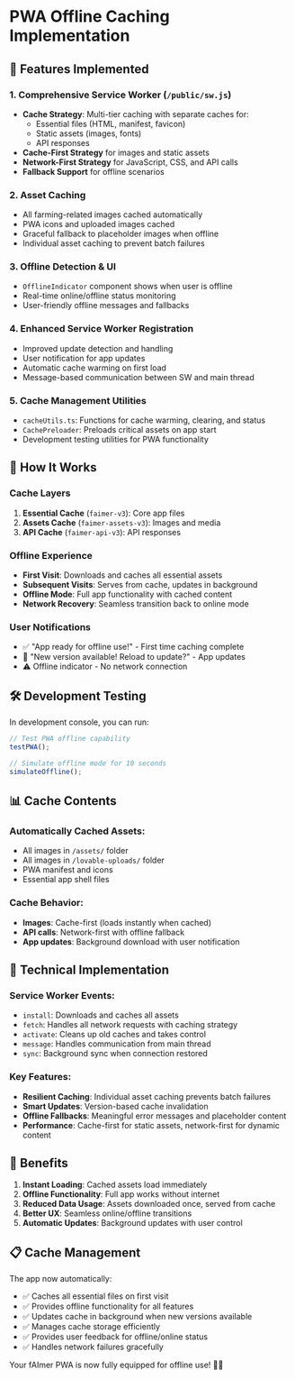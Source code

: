 # PWA Offline Caching Implementation

## 🚀 Features Implemented

### 1. **Comprehensive Service Worker (`/public/sw.js`)**

- **Cache Strategy**: Multi-tier caching with separate caches for:
  - Essential files (HTML, manifest, favicon)
  - Static assets (images, fonts)
  - API responses
- **Cache-First Strategy** for images and static assets
- **Network-First Strategy** for JavaScript, CSS, and API calls
- **Fallback Support** for offline scenarios

### 2. **Asset Caching**

- All farming-related images cached automatically
- PWA icons and uploaded images cached
- Graceful fallback to placeholder images when offline
- Individual asset caching to prevent batch failures

### 3. **Offline Detection & UI**

- `OfflineIndicator` component shows when user is offline
- Real-time online/offline status monitoring
- User-friendly offline messages and fallbacks

### 4. **Enhanced Service Worker Registration**

- Improved update detection and handling
- User notification for app updates
- Automatic cache warming on first load
- Message-based communication between SW and main thread

### 5. **Cache Management Utilities**

- `cacheUtils.ts`: Functions for cache warming, clearing, and status
- `CachePreloader`: Preloads critical assets on app start
- Development testing utilities for PWA functionality

## 📱 How It Works

### Cache Layers

1. **Essential Cache** (`faimer-v3`): Core app files
2. **Assets Cache** (`faimer-assets-v3`): Images and media
3. **API Cache** (`faimer-api-v3`): API responses

### Offline Experience

- **First Visit**: Downloads and caches all essential assets
- **Subsequent Visits**: Serves from cache, updates in background
- **Offline Mode**: Full app functionality with cached content
- **Network Recovery**: Seamless transition back to online mode

### User Notifications

- ✅ "App ready for offline use!" - First time caching complete
- 🔄 "New version available! Reload to update?" - App updates
- ⚠️ Offline indicator - No network connection

## 🛠 Development Testing

In development console, you can run:

```javascript
// Test PWA offline capability
testPWA();

// Simulate offline mode for 10 seconds
simulateOffline();
```

## 📊 Cache Contents

### Automatically Cached Assets:

- All images in `/assets/` folder
- All images in `/lovable-uploads/` folder
- PWA manifest and icons
- Essential app shell files

### Cache Behavior:

- **Images**: Cache-first (loads instantly when cached)
- **API calls**: Network-first with offline fallback
- **App updates**: Background download with user notification

## 🔧 Technical Implementation

### Service Worker Events:

- `install`: Downloads and caches all assets
- `fetch`: Handles all network requests with caching strategy
- `activate`: Cleans up old caches and takes control
- `message`: Handles communication from main thread
- `sync`: Background sync when connection restored

### Key Features:

- **Resilient Caching**: Individual asset caching prevents batch failures
- **Smart Updates**: Version-based cache invalidation
- **Offline Fallbacks**: Meaningful error messages and placeholder content
- **Performance**: Cache-first for static assets, network-first for dynamic content

## 🎯 Benefits

1. **Instant Loading**: Cached assets load immediately
2. **Offline Functionality**: Full app works without internet
3. **Reduced Data Usage**: Assets downloaded once, served from cache
4. **Better UX**: Seamless online/offline transitions
5. **Automatic Updates**: Background updates with user control

## 📋 Cache Management

The app now automatically:

- ✅ Caches all essential files on first visit
- ✅ Provides offline functionality for all features
- ✅ Updates cache in background when new versions available
- ✅ Manages cache storage efficiently
- ✅ Provides user feedback for offline/online status
- ✅ Handles network failures gracefully

Your fAImer PWA is now fully equipped for offline use! 🌱📱
